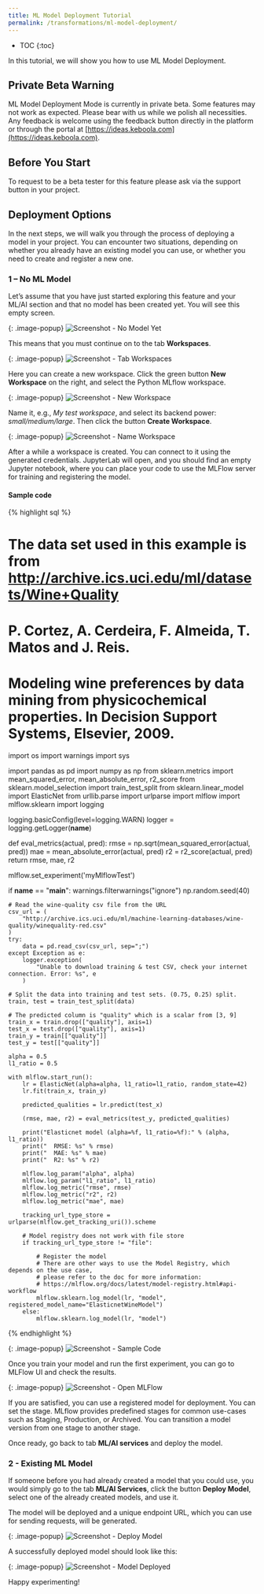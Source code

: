 ```yaml
---
title: ML Model Deployment Tutorial
permalink: /transformations/ml-model-deployment/
---
```


* TOC
{:toc}

In this tutorial, we will show you how to use ML Model Deployment.

## Private Beta Warning
ML Model Deployment Mode is currently in private beta. Some features may not work as expected. Please bear with us 
while we polish all necessities. Any feedback is welcome using the feedback button directly in the platform or 
through the portal at [https://ideas.keboola.com](https://ideas.keboola.com).

## Before You Start
To request to be a beta tester for this feature please ask via the support button in your project.

## Deployment Options
In the next steps, we will walk you through the process of deploying a model in your project. You can encounter 
two situations, depending on whether you already have an existing model you can use, or whether you need to create 
and register a new one. 

### 1 – No ML Model
Let’s assume that you have just started exploring this feature and your ML/AI section and that no model 
has been created yet. You will see this empty screen.

{: .image-popup}
![Screenshot - No Model Yet](/transformations/ml-model-deployment/01-no-model.png)

This means that you must continue on to the tab **Workspaces**.

{: .image-popup}
![Screenshot - Tab Workspaces](/transformations/ml-model-deployment/02-no-workspace.png)

Here you can create a new workspace. Click the green button **New Workspace** on the right, 
and select the Python MLflow workspace.

{: .image-popup}
![Screenshot - New Workspace](/transformations/ml-model-deployment/03-python-mlflow.png)

Name it, e.g., *My test workspace*, and select its backend power: *small/medium/large*. Then click the button 
**Create Workspace**.

{: .image-popup}
![Screenshot - Name Workspace](/transformations/ml-model-deployment/04-name-workspace.png)

After a while a workspace is created. You can connect to it using the generated credentials. JupyterLab will open, 
and you should find an empty Jupyter notebook, where you can place your code to use the MLFlow server for training 
and registering the model. 

#### Sample code

{% highlight sql %}
# The data set used in this example is from http://archive.ics.uci.edu/ml/datasets/Wine+Quality
# P. Cortez, A. Cerdeira, F. Almeida, T. Matos and J. Reis.
# Modeling wine preferences by data mining from physicochemical properties. In Decision Support Systems, Elsevier, 2009.

import os
import warnings
import sys

import pandas as pd
import numpy as np
from sklearn.metrics import mean_squared_error, mean_absolute_error, r2_score
from sklearn.model_selection import train_test_split
from sklearn.linear_model import ElasticNet
from urllib.parse import urlparse
import mlflow
import mlflow.sklearn
import logging

logging.basicConfig(level=logging.WARN)
logger = logging.getLogger(__name__)

def eval_metrics(actual, pred):
    rmse = np.sqrt(mean_squared_error(actual, pred))
    mae = mean_absolute_error(actual, pred)
    r2 = r2_score(actual, pred)
    return rmse, mae, r2

mlflow.set_experiment('myMlflowTest')

if __name__ == "__main__":
    warnings.filterwarnings("ignore")
    np.random.seed(40)

    # Read the wine-quality csv file from the URL
    csv_url = (
        "http://archive.ics.uci.edu/ml/machine-learning-databases/wine-quality/winequality-red.csv"
    )
    try:
        data = pd.read_csv(csv_url, sep=";")
    except Exception as e:
        logger.exception(
            "Unable to download training & test CSV, check your internet connection. Error: %s", e
        )

    # Split the data into training and test sets. (0.75, 0.25) split.
    train, test = train_test_split(data)

    # The predicted column is "quality" which is a scalar from [3, 9]
    train_x = train.drop(["quality"], axis=1)
    test_x = test.drop(["quality"], axis=1)
    train_y = train[["quality"]]
    test_y = test[["quality"]]

    alpha = 0.5
    l1_ratio = 0.5

    with mlflow.start_run():
        lr = ElasticNet(alpha=alpha, l1_ratio=l1_ratio, random_state=42)
        lr.fit(train_x, train_y)

        predicted_qualities = lr.predict(test_x)

        (rmse, mae, r2) = eval_metrics(test_y, predicted_qualities)

        print("Elasticnet model (alpha=%f, l1_ratio=%f):" % (alpha, l1_ratio))
        print("  RMSE: %s" % rmse)
        print("  MAE: %s" % mae)
        print("  R2: %s" % r2)

        mlflow.log_param("alpha", alpha)
        mlflow.log_param("l1_ratio", l1_ratio)
        mlflow.log_metric("rmse", rmse)
        mlflow.log_metric("r2", r2)
        mlflow.log_metric("mae", mae)

        tracking_url_type_store = urlparse(mlflow.get_tracking_uri()).scheme

        # Model registry does not work with file store
        if tracking_url_type_store != "file":

            # Register the model
            # There are other ways to use the Model Registry, which depends on the use case,
            # please refer to the doc for more information:
            # https://mlflow.org/docs/latest/model-registry.html#api-workflow
            mlflow.sklearn.log_model(lr, "model", registered_model_name="ElasticnetWineModel")
        else:
            mlflow.sklearn.log_model(lr, "model")
{% endhighlight %}

{: .image-popup}
![Screenshot - Sample Code](/transformations/ml-model-deployment/05-sample-code.png)

Once you train your model and run the first experiment, you can go to MLFlow UI and check the results.

{: .image-popup}
![Screenshot - Open MLFlow](/transformations/ml-model-deployment/06-open-mlflow.png)

If you are satisfied, you can use a registered model for deployment. You can set the stage. 
MLflow provides predefined stages for common use-cases such as Staging, Production, or Archived. 
You can transition a model version from one stage to another stage.

Once ready, go back to tab **ML/AI services** and deploy the model. 

### 2 - Existing ML Model
If someone before you had already created a model that you could use, you would simply go to the tab 
**ML/AI Services**, click the button **Deploy Model**, select one of the already created models, and use it. 

The model will be deployed and a unique endpoint URL, which you can use for sending requests, will be generated.

{: .image-popup}
![Screenshot - Deploy Model](/transformations/ml-model-deployment/07-deploy-model.png)

A successfully deployed model should look like this: 

{: .image-popup}
![Screenshot - Model Deployed](/transformations/ml-model-deployment/08-model-deployed.png)


Happy experimenting!

